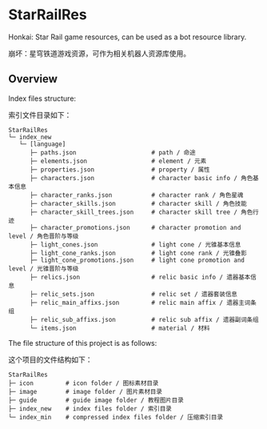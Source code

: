# StarRailRes

Honkai: Star Rail game resources, can be used as a bot resource library.

崩坏：星穹铁道游戏资源，可作为相关机器人资源库使用。

## Overview

Index files structure:

索引文件目录如下：

```text
StarRailRes
└─ index_new
   └─ [language]
      ├─ paths.json                     # path / 命途
      ├─ elements.json                  # element / 元素
      ├─ properties.json                # property / 属性
      ├─ characters.json                # character basic info / 角色基本信息
      ├─ character_ranks.json           # character rank / 角色星魂
      ├─ character_skills.json          # character skill / 角色技能
      ├─ character_skill_trees.json     # character skill tree / 角色行迹
      ├─ character_promotions.json      # character promotion and level / 角色晋阶与等级
      ├─ light_cones.json               # light cone / 光锥基本信息
      ├─ light_cone_ranks.json          # light cone rank / 光锥叠影
      ├─ light_cone_promotions.json     # light cone promotion and level / 光锥晋阶与等级
      ├─ relics.json                    # relic basic info / 遗器基本信息
      ├─ relic_sets.json                # relic set / 遗器套装信息
      ├─ relic_main_affixs.json         # relic main affix / 遗器主词条组
      ├─ relic_sub_affixs.json          # relic sub affix / 遗器副词条组
      └─ items.json                     # material / 材料
```

The file structure of this project is as follows:

这个项目的文件结构如下：

```text
StarRailRes
├─ icon         # icon folder / 图标素材目录
├─ image        # image folder / 图片素材目录
├─ guide        # guide image folder / 教程图片目录
├─ index_new    # index files folder / 索引目录
└─ index_min    # compressed index files folder / 压缩索引目录
```
